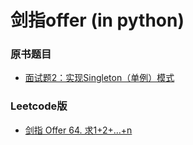 # 剑指offer (in python)
### 原书题目
* [面试题2：实现Singleton（单例）模式](code/2_singleton.py)


### Leetcode版
* [剑指 Offer 64. 求1+2+…+n](code/leetcode_64.py)
